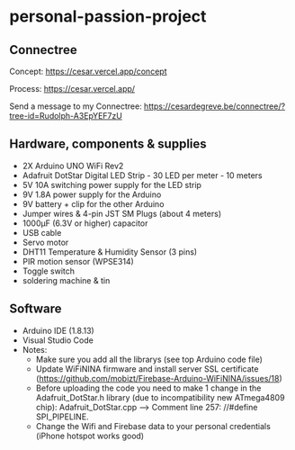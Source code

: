 # personal-passion-project

## Connectree

Concept: https://cesar.vercel.app/concept

Process: https://cesar.vercel.app/

Send a message to my Connectree: https://cesardegreve.be/connectree/?tree-id=Rudolph-A3EpYEF7zU

## Hardware, components & supplies
* 2X Arduino UNO WiFi Rev2
* Adafruit DotStar Digital LED Strip - 30 LED per meter - 10 meters
* 5V 10A switching power supply for the LED strip
* 9V 1.8A power supply for the Arduino
* 9V battery + clip for the other Arduino
* Jumper wires & 4-pin JST SM Plugs (about 4 meters)
* 1000µF (6.3V or higher) capacitor
* USB cable
* Servo motor
* DHT11 Temperature & Humidity Sensor (3 pins)
* PIR motion sensor (WPSE314)
* Toggle switch
* soldering machine & tin

## Software
* Arduino IDE (1.8.13)
* Visual Studio Code
* Notes: 
    * Make sure you add all the librarys (see top Arduino code file)
    * Update WiFiNINA firmware and install server SSL certificate (https://github.com/mobizt/Firebase-Arduino-WiFiNINA/issues/18)
    * Before uploading the code you need to make 1 change in the Adafruit_DotStar.h library (due to incompatibility new ATmega4809 chip): Adafruit_DotStar.cpp --> Comment line 257: //#define SPI_PIPELINE.
    * Change the Wifi and Firebase data to your personal credentials (iPhone hotspot works good)
 